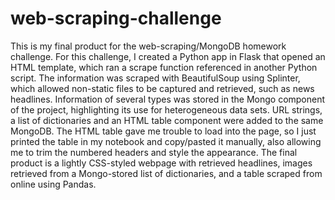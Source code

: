 # web-scraping-challenge

This is my final product for the web-scraping/MongoDB homework challenge. For this challenge, I created a Python app in Flask that opened an HTML template, which ran a scrape function referenced in another Python script. The information was scraped with BeautifulSoup using Splinter, which allowed non-static files  to be captured and retrieved, such as news headlines. Information of several types was stored in the Mongo component of the project, highlighting its use for heterogeneous data sets. URL strings, a list of dictionaries and an HTML table component were added to the same MongoDB. The HTML table gave me trouble to load into the page, so I just printed the table in my notebook and copy/pasted it manually, also allowing me to trim the numbered headers and style the appearance. The final product is a lightly CSS-styled webpage with retrieved headlines, images retrieved from a Mongo-stored list of dictionaries, and a table scraped from online using Pandas.
